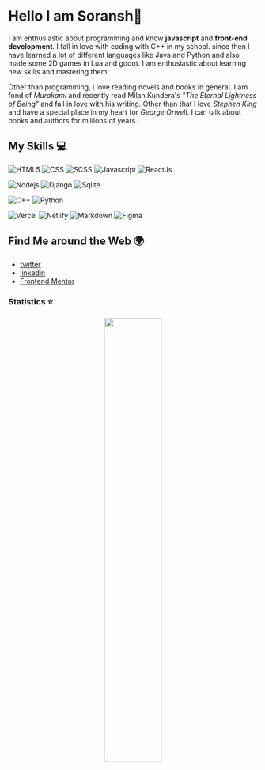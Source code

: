 <!-- **Work in progress** -->

# Hello I am Soransh👋

I am enthusiastic about programming and know **javascript** and **front-end development**. I fall in love with coding with C++ in my school. since then I have learned a lot of different languages like Java and Python and also made some 2D games in Lua and godot. I am enthusiastic about learning new skills and mastering them.
 
Other than programming, I love reading novels and books in general. I am fond of *Murakami* and recently read Milan Kundera's *"The Eternal Lightness of Being"* and fall in love with his writing. Other than that I love *Stephen King* and have a special place in my heart for *George Orwell*. I can talk about books and authors for millions of years.



## My Skills 💻 

<!-- Frontend Skills -->
![HTML5](https://img.shields.io/badge/HTML5-E34F26?style=for-the-badge&logo=html5&logoColor=white)
![CSS](https://img.shields.io/badge/CSS3-1572B6?style=for-the-badge&logo=css3&logoColor=white)
![SCSS](https://img.shields.io/badge/Sass-CC6699?style=for-the-badge&logo=sass&logoColor=white)
![Javascript](https://img.shields.io/badge/JavaScript-F7DF1E?style=for-the-badge&logo=javascript&logoColor=black)
![ReactJs](https://img.shields.io/badge/React-20232A?style=for-the-badge&logo=react&logoColor=61DAFB)

<!-- Backend Skills -->
![Nodejs](https://img.shields.io/badge/Node.js-43853D?style=for-the-badge&logo=node.js&logoColor=white)
![Django](https://img.shields.io/badge/Django-43853D?style=for-the-badge&logo=Django&logoColor=white)
![Sqlite](https://img.shields.io/badge/Sqlite-43853D?style=for-the-badge&logo=Sqlite&logoColor=white)

<!-- Other Programming Language -->
![C++](https://img.shields.io/badge/C++-1572B6?style=for-the-badge&logo=C++&logoColor=white)
![Python](https://img.shields.io/badge/python-20232A?style=for-the-badge&logo=python&logoColor=white)

<!-- Other Relevent Skills -->
![Vercel](https://img.shields.io/badge/Vercel-00C7B7?style=for-the-badge&logo=vercel&logoColor=white)
![Netlify](https://img.shields.io/badge/Netlify-00C7B7?style=for-the-badge&logo=netlify&logoColor=white)
![Markdown](https://img.shields.io/badge/Markdown-000000?style=for-the-badge&logo=markdown&logoColor=white)
![Figma](https://img.shields.io/badge/figma-0AC97F?style=for-the-badge&logo=figma&logoColor=white)


## Find Me around the Web 🌍 

- [twitter](https://twitter.com/SinghSoransh)
- [linkedin](https://www.linkedin.com/in/soransh-singh-a385081a0/)
- [Frontend Mentor](https://www.frontendmentor.io/profile/soransh-singh)

### Statistics ⭐ 

<p align="center">
  <img width="48%" src="https://github-readme-stats.vercel.app/api/top-langs?username=soransh-singh&show_icons=true&layout=compact&theme=tokyonight" />
<!--   <img width="48%" src="https://github-readme-stats.vercel.app/api?username=soransh-singh&show_icons=true&theme=tokyonight" /> -->
</p> 
